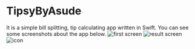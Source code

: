 # TipsyByAsude
 It is a simple bill splitting, tip calculating app written in Swift.
You can see some screenshots about the app below.
![first screen](https://user-images.githubusercontent.com/67782476/187256574-d573d861-33fc-4cb7-9a3b-0a10e51f872f.png)
![result screen](https://user-images.githubusercontent.com/67782476/187256580-e27449c5-7e0b-461d-aaec-a3c5d5e3dbcf.png)
![icon](https://user-images.githubusercontent.com/67782476/187256577-309da3d3-797c-4c74-96f0-6c56b7ee7983.png)
